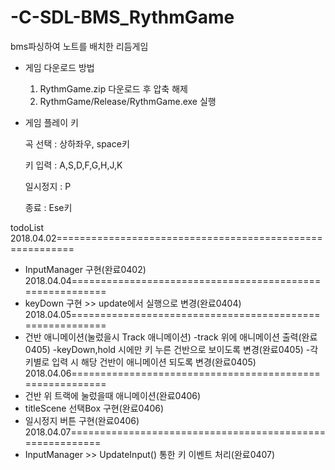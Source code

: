 # -C-SDL-BMS_RythmGame
bms파싱하여 노트를 배치한 리듬게임


- 게임 다운로드 방법
  1. RythmGame.zip 다운로드 후 압축 해제
  2. RythmGame/Release/RythmGame.exe 실행


- 게임 플레이 키

  곡 선택 : 상하좌우, space키

  키 입력 : A,S,D,F,G,H,J,K

  일시정지 : P

  종료 : Ese키

todoList
2018.04.02=========================================================
- InputManager 구현(완료0402)
2018.04.04=========================================================
- keyDown 구현 >> update에서 실행으로 변경(완료0404)
2018.04.05=========================================================
- 건반 애니메이션(눌렀을시 Track 애니메이션)
  -track 위에 애니메이션 출력(완료0405)
  -keyDown,hold 시에만 키 누른 건반으로 보이도록 변경(완료0405)
  -각 키별로 입력 시 해당 건반이 애니메이션 되도록 변경(완료0405)
  2018.04.06=========================================================
- 건반 위 트랙에 눌렀을때 애니메이션(완료0406)
- titleScene 선택Box 구현(완료0406)
- 일시정지 버튼 구현(완료0406)
2018.04.07=========================================================
- InputManager >> UpdateInput() 통한 키 이벤트 처리(완료0407)
